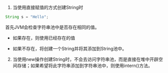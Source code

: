 1. 当使用直接赋值的方式创建String时

```java
String s = "Hello";
```

首先JVM会检查字符串池中是否存在相同的值。

- 如果存在，则使用已经存在的值

- 如果不存在，将创建一个String并将其添加到String池中。
2. 当使用new操作创建String时，不会去访问字符串池，而是直接在堆中开辟空间存储；如果希望将此字符串添加到字符串池中，则使用intern()方法。


